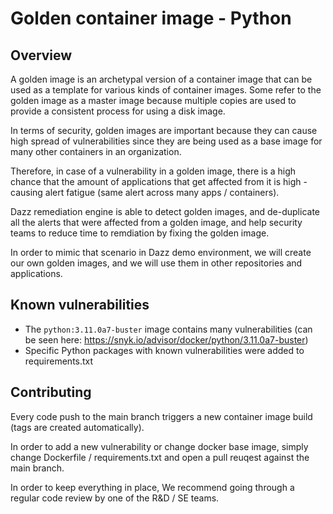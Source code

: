 # Golden container image - Python

## Overview

A golden image is an archetypal version of a container image that can be used as a template for various kinds of container images. Some refer to the golden image as a master image because multiple copies are used to provide a consistent process for using a disk image.

In terms of security, golden images are important because they can cause high spread of vulnerabilities since they are being used as a base image for many other containers in an organization.

Therefore, in case of a vulnerability in a golden image, there is a high chance that the amount of applications that get affected from it is high - causing alert fatigue (same alert across many apps / containers).

Dazz remediation engine is able to detect golden images, and de-duplicate all the alerts that were affected from a golden image, and help security teams to reduce time to remdiation by fixing the golden image.

In order to mimic that scenario in Dazz demo environment, we will create our own golden images, and we will use them in other repositories and applications.

## Known vulnerabilities

* The `python:3.11.0a7-buster` image contains many vulnerabilities (can be seen here: https://snyk.io/advisor/docker/python/3.11.0a7-buster)
* Specific Python packages with known vulnerabilities were added to requirements.txt

## Contributing

Every code push to the main branch triggers a new container image build (tags are created automatically).

In order to add a new vulnerability or change docker base image, simply change Dockerfile / requirements.txt and open a pull reuqest against the main branch.

In order to keep everything in place, We recommend going through a regular code review by one of the R&D / SE teams.